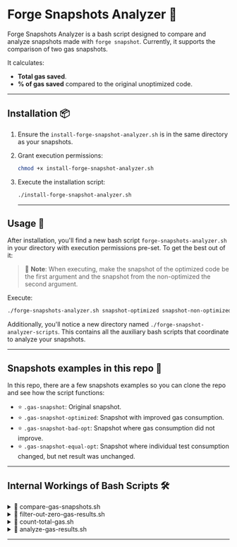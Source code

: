 # Forge Snapshots Analyzer 🧠

Forge Snapshots Analyzer is a bash script designed to compare and analyze snapshots made with `forge snapshot`. Currently, it supports the comparison of two gas snapshots.

It calculates:

- **Total gas saved**.
- **% of gas saved** compared to the original unoptimized code.

---

## Installation 📦

1. Ensure the `install-forge-snapshot-analyzer.sh` is in the same directory as your snapshots.

2. Grant execution permissions:

   ```bash
   chmod +x install-forge-snapshot-analyzer.sh
   ```

3. Execute the installation script:

   ```bash
   ./install-forge-snapshot-analyzer.sh
   ```

   ***

## Usage 🚀

After installation, you'll find a new bash script `forge-snapshots-analyzer.sh` in your directory with execution permissions pre-set. To get the best out of it:

> 📓 **Note**: When executing, make the snapshot of the optimized code be the first argument and the snapshot from the non-optimized the second argument.

Execute:

```bash
./forge-snapshots-analyzer.sh snapshot-optimized snapshot-non-optimized
```

Additionally, you'll notice a new directory named `./forge-snapshot-analyzer-scripts`. This contains all the auxiliary bash scripts that coordinate to analyze your snapshots.

---

## Snapshots examples in this repo 📸

In this repo, there are a few snapshots examples so you can clone the repo and see how the script functions:

- ⭐ `.gas-snapshot`: Original snapshot.
- ⭐ `.gas-snapshot-optimized`: Snapshot with improved gas consumption.
- ⭐ `.gas-snapshot-bad-opt`: Snapshot where gas consumption did not improve.
- ⭐ `.gas-snapshot-equal-opt`: Snapshot where individual test consumption changed, but net result was unchanged.

---

## Internal Workings of Bash Scripts 🛠️

<details>
  <summary>🔧 compare-gas-snapshots.sh</summary>

#### _**`compare-gas-snapshots.sh`**_

it goes row-by-row in a snapshot, comparing the `gas(number)` value with its counterpart in the second snapshot file. When a fuzz test is found, it extracts the value from the `μ:Number`. If an invariant test is detected, it defaults the gas consumption to 0 since `forge` currently doesn't offer gas metrics for such tests.

The results are saved in a `.snapshots-compared-results` file.

</details>

<details>
  <summary>🔧 filter-out-zero-gas-results.sh</summary>

#### _**`filter-out-zero-gas-results.sh`**_

This script checks the output file from `compare-gas-snapshots.sh`. If there's no difference in gas values between snapshots (i.e., the difference is 0), such results get filtered out. The processed file is named `.snapshots-compared-filtered`.

</details>

<details>
  <summary>🔧 count-total-gas.sh</summary>

#### _**`count-total-gas.sh`**_

It counts and displays the total gas consumption for both snapshots (`snapshot1` and `snapshot2`). It also shows the difference in gas (saved). All this derived from the `filter-out-zero-gas-results` output file.

</details>

<details>
  <summary>🔧 analyze-gas-results.sh</summary>

#### _**`analyze-gas-results.sh`**_

It operates on the file `filter-out-zero-gas-results`. It calculates:

- Cumulative sum of the last column (gas saved or not in each test).
- Cumulative sum of the penultimate column (original gas consumption).
- Percentage representation: `(gasSaved / originalConsumption) * 100`.

It then displays the total saved gas and its percentage against the original gas consumption.

</details>

---
